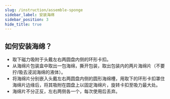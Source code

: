 ```yaml
---
slug: /instruction/assemble-sponge
sidebar_label: 安装海绵
sidebar_position: 3
hide_title: true
---
```


## 如何安装海绵？

- 取下磁力吸附于头戴左右两圆盘内侧的环形卡扣。
- 从海绵片包装盒中取出一包海绵，撕开包装，取出包装内的两片海绵片（不要拧/吸去浸润海绵的液体）。
- 将海绵片分别嵌入头戴左右两圆盘内侧的圆形海绵槽，用取下的环形卡扣罩住海绵片边缘后，将其吸附在圆盘上以固定海绵片，旋转卡扣至吸力最大处。
- 海绵片不分正反，左右两侧各一个，每次使用后丢弃。